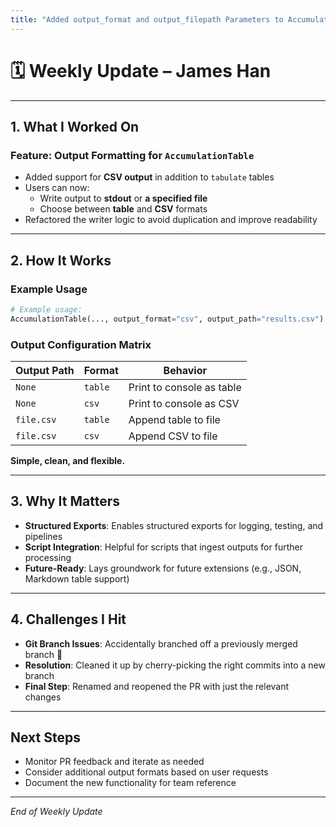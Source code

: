 ```yaml
---
title: "Added output_format and output_filepath Parameters to AccumulationTable.__init__()"
---
```


# 🗓️ Weekly Update – James Han

---

## 1. What I Worked On

### Feature: Output Formatting for `AccumulationTable`

- Added support for **CSV output** in addition to `tabulate` tables
- Users can now:
  - Write output to **stdout** or **a specified file**
  - Choose between **table** and **CSV** formats
- Refactored the writer logic to avoid duplication and improve readability

---

## 2. How It Works

### Example Usage
```python
# Example usage:
AccumulationTable(..., output_format="csv", output_path="results.csv")
```

### Output Configuration Matrix

| Output Path | Format | Behavior |
|-------------|--------|----------|
| `None` | `table` | Print to console as table |
| `None` | `csv` | Print to console as CSV |
| `file.csv` | `table` | Append table to file |
| `file.csv` | `csv` | Append CSV to file |

**Simple, clean, and flexible.**

---

## 3. Why It Matters

- **Structured Exports**: Enables structured exports for logging, testing, and pipelines
- **Script Integration**: Helpful for scripts that ingest outputs for further processing
- **Future-Ready**: Lays groundwork for future extensions (e.g., JSON, Markdown table support)

---

## 4. Challenges I Hit

- **Git Branch Issues**: Accidentally branched off a previously merged branch 😬
- **Resolution**: Cleaned it up by cherry-picking the right commits into a new branch
- **Final Step**: Renamed and reopened the PR with just the relevant changes

---

## Next Steps

- Monitor PR feedback and iterate as needed
- Consider additional output formats based on user requests
- Document the new functionality for team reference

---

*End of Weekly Update*